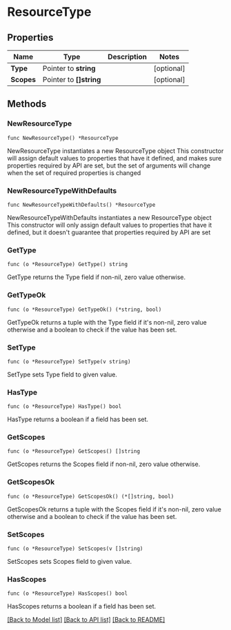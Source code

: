 # ResourceType

## Properties

Name | Type | Description | Notes
------------ | ------------- | ------------- | -------------
**Type** | Pointer to **string** |  | [optional] 
**Scopes** | Pointer to **[]string** |  | [optional] 

## Methods

### NewResourceType

`func NewResourceType() *ResourceType`

NewResourceType instantiates a new ResourceType object
This constructor will assign default values to properties that have it defined,
and makes sure properties required by API are set, but the set of arguments
will change when the set of required properties is changed

### NewResourceTypeWithDefaults

`func NewResourceTypeWithDefaults() *ResourceType`

NewResourceTypeWithDefaults instantiates a new ResourceType object
This constructor will only assign default values to properties that have it defined,
but it doesn't guarantee that properties required by API are set

### GetType

`func (o *ResourceType) GetType() string`

GetType returns the Type field if non-nil, zero value otherwise.

### GetTypeOk

`func (o *ResourceType) GetTypeOk() (*string, bool)`

GetTypeOk returns a tuple with the Type field if it's non-nil, zero value otherwise
and a boolean to check if the value has been set.

### SetType

`func (o *ResourceType) SetType(v string)`

SetType sets Type field to given value.

### HasType

`func (o *ResourceType) HasType() bool`

HasType returns a boolean if a field has been set.

### GetScopes

`func (o *ResourceType) GetScopes() []string`

GetScopes returns the Scopes field if non-nil, zero value otherwise.

### GetScopesOk

`func (o *ResourceType) GetScopesOk() (*[]string, bool)`

GetScopesOk returns a tuple with the Scopes field if it's non-nil, zero value otherwise
and a boolean to check if the value has been set.

### SetScopes

`func (o *ResourceType) SetScopes(v []string)`

SetScopes sets Scopes field to given value.

### HasScopes

`func (o *ResourceType) HasScopes() bool`

HasScopes returns a boolean if a field has been set.


[[Back to Model list]](../README.md#documentation-for-models) [[Back to API list]](../README.md#documentation-for-api-endpoints) [[Back to README]](../README.md)


